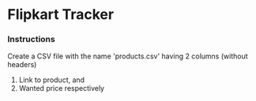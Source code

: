 # Flipkart Tracker

### Instructions
Create a CSV file with the name 'products.csv' having 2 columns (without headers)
1. Link to product, and
2. Wanted price respectively